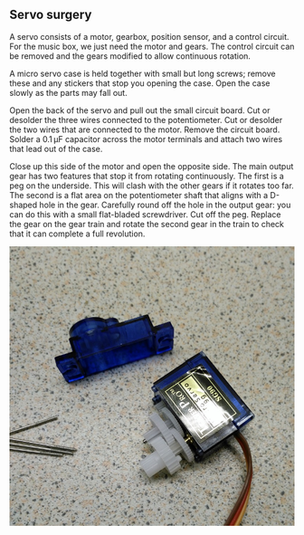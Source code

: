 ## Servo surgery

A servo consists of a motor, gearbox, position sensor, and a control circuit. For the music box, we just need the motor and gears. The control circuit can be removed and the gears modified to allow continuous rotation.

A micro servo case is held together with small but long screws; remove these and any stickers that stop you opening the case. Open the case slowly as the parts may fall out.

Open the back of the servo and pull out the small circuit board. Cut or desolder the three wires connected to the potentiometer. Cut or desolder the two wires that are connected to the motor. Remove the circuit board. Solder a 0.1 μF capacitor across the motor terminals and attach two wires that lead out of the case.

Close up this side of the motor and open the opposite side. The main output gear has two features that stop it from rotating continuously. The first is a peg on the underside. This will clash with the other gears if it rotates too far. The second is a flat area on the potentiometer shaft that aligns with a D-shaped hole in the gear. Carefully round off the hole in the output gear: you can do this with a small flat-bladed screwdriver. Cut off the peg. Replace the gear on the gear train and rotate the second gear in the train to check that it can complete a full revolution.

![Servo](images/servo.jpg)
